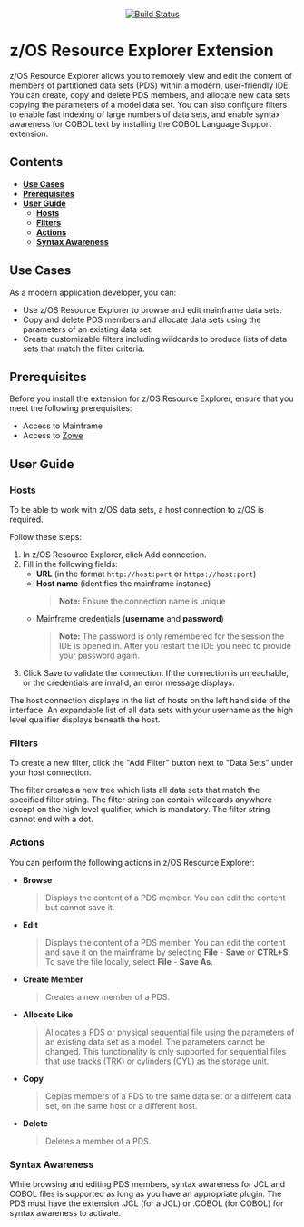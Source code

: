 <div id="header" align="center">

[![Build Status](https://ci.eclipse.org/buildStatus/icon?job=development)](https://ci.eclipse.org/che4z/job/LSP%20for%20COBOL/job/development)

</div>

# z/OS Resource Explorer Extension

z/OS Resource Explorer allows you to remotely view and edit the content of members of partitioned data sets (PDS) within a modern, user-friendly IDE. You can create, copy and delete PDS members, and allocate new data sets copying the parameters of a model data set. You can also configure filters to enable fast indexing of large numbers of data sets, and enable syntax awareness for COBOL text by installing the COBOL Language Support extension.

## **Contents**

- [**Use Cases**](#use-cases)
- [**Prerequisites**](#prerequisites)
- [**User Guide**](#user-guide)
	- [**Hosts**](#hosts)
	- [**Filters**](#filters)
	- [**Actions**](#actions)
	- [**Syntax Awareness**](#syntax-awareness)

## Use Cases

As a modern application developer, you can:

- Use z/OS Resource Explorer to browse and edit mainframe data sets.
- Copy and delete PDS members and allocate data sets using the parameters of an existing data set.
- Create customizable filters including wildcards to produce lists of data sets that match the filter criteria.

## Prerequisites

Before you install the extension for z/OS Resource Explorer, ensure that you meet the following prerequisites:

- Access to Mainframe
- Access to [Zowe](https://www.zowe.org)

## User Guide

### Hosts

To be able to work with z/OS data sets, a host connection to z/OS is required.

Follow these steps:

1. In z/OS Resource Explorer, click Add connection.
2. Fill in the following fields:
	- **URL** (in the format `http://host:port` or `https://host:port`)
	- **Host name** (identifies the mainframe instance)
		> **Note:** Ensure the connection name is unique
	- Mainframe credentials (**username** and **password**)
		> **Note:** The password is only remembered for the session the IDE is opened in. After you restart the IDE you need to provide your password again.
3. Click Save to validate the connection. If the connection is unreachable, or the credentials are invalid, an error message displays.

The host connection displays in the list of hosts on the left hand side of the interface. An expandable list of all data sets with your username as the high level qualifier displays beneath the host.

### Filters

To create a new filter, click the "Add Filter" button next to "Data Sets" under your host connection.

The filter creates a new tree which lists all data sets that match the specified filter string. The filter string can contain wildcards anywhere except on the high level qualifier, which is mandatory. The filter string cannot end with a dot.

### Actions

You can perform the following actions in z/OS Resource Explorer:

- **Browse**
	> Displays the content of a PDS member. You can edit the content but cannot save it.
- **Edit**
	> Displays the content of a PDS member. You can edit the content and save it on the mainframe by selecting **File** - **Save** or **CTRL+S**. To save the file locally, select **File** - **Save As**.
- **Create Member**
	> Creates a new member of a PDS.
- **Allocate Like**
	> Allocates a PDS or physical sequential file using the parameters of an existing data set as a model. The parameters cannot be changed. This functionality is only supported for sequential files that use tracks (TRK) or cylinders (CYL) as the storage unit.
- **Copy**
	> Copies members of a PDS to the same data set or a different data set, on the same host or a different host.
- **Delete**
	> Deletes a member of a PDS.

### Syntax Awareness

While browsing and editing PDS members, syntax awareness for JCL and COBOL files is supported as long as you have an appropriate plugin. The PDS must have the extension .JCL (for a JCL) or .COBOL (for COBOL) for syntax awareness to activate.
